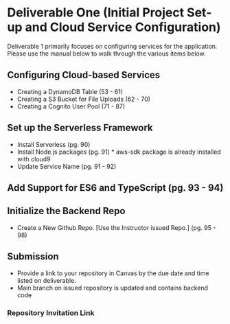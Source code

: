 # Deliverable One (Initial Project Set-up and Cloud Service Configuration)
Deliverable 1 primarily focuses on configuring services for the application.  Please use the manual below to walk through the various items below.

## Configuring Cloud-based Services
 - Creating a DynamoDB Table (53 - 61)
 - Creating a S3 Bucket for File Uploads (62 - 70)
 - Creating a Cognito User Pool (71 - 87)

## Set up the Serverless Framework
 - Install Serverless (pg. 90)
 - Install Node.js packages (pg. 91) * aws-sdk package is already installed with cloud9
 - Update Service Name (pg. 91 - 92)

## Add Support for ES6 and TypeScript (pg. 93 - 94)


## Initialize the Backend Repo
- Create a New Github Repo. [Use the Instructor issued Repo.] (pg. 95 - 98)

## Submission
 - Provide a link to your repository in Canvas by the due date and time listed on deliverable.
 - Main branch on issued repository is updated and contains backend code

### Repository Invitation Link
